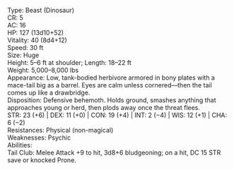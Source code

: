 Type: Beast (Dinosaur)  
CR: 5  
AC: 16  
HP: 127 (13d10+52)  
Vitality: 40 (8d4+12)  
Speed: 30 ft  
Size: Huge  
Height: 5–6 ft at shoulder; Length: 18–22 ft  
Weight: 5,000–8,000 lbs  
Appearance: Low, tank-bodied herbivore armored in bony plates with a mace-tail big as a barrel. Eyes are calm unless cornered—then the tail comes up like a drawbridge.  
Disposition: Defensive behemoth. Holds ground, smashes anything that approaches young or herd, then plods away once the threat flees.  
STR: 23 (+6) | DEX: 11 (+0) | CON: 19 (+4) | INT: 2 (−4) | WIS: 12 (+1) | CHA: 6 (−2)  
Resistances: Physical (non-magical)  
Weaknesses: Psychic  
Abilities:  
Tail Club: Melee Attack +9 to hit, 3d8+6 bludgeoning; on a hit, DC 15 STR save or knocked Prone.